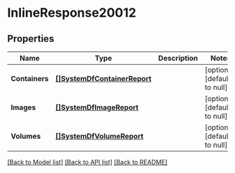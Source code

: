 # InlineResponse20012

## Properties
Name | Type | Description | Notes
------------ | ------------- | ------------- | -------------
**Containers** | [**[]SystemDfContainerReport**](SystemDfContainerReport.md) |  | [optional] [default to null]
**Images** | [**[]SystemDfImageReport**](SystemDfImageReport.md) |  | [optional] [default to null]
**Volumes** | [**[]SystemDfVolumeReport**](SystemDfVolumeReport.md) |  | [optional] [default to null]

[[Back to Model list]](../README.md#documentation-for-models) [[Back to API list]](../README.md#documentation-for-api-endpoints) [[Back to README]](../README.md)



